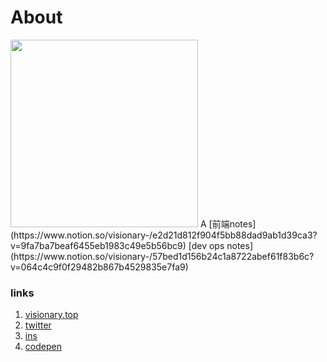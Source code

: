 # About
<img height="300px" src="https://blush.design/api/download?shareUri=Kn3B_DCIl7t3h6Vd&c=Skin_0%7Effdbb4&bg=d8b9c2&w=800&h=800&fm=png"/>
A
[前端notes](https://www.notion.so/visionary-/e2d21d812f904f5bb88dad9ab1d39ca3?v=9fa7ba7beaf6455eb1983c49e5b56bc9)
[dev ops notes](https://www.notion.so/visionary-/57bed1d156b24c1a8722abef61f83b6c?v=064c4c9f0f29482b867b4529835e7fa9)

### links
1. [visionary.top](https://brief.visionary.top/viisionary)
2. [twitter](https://twitter.com/visionary_mi)
3. [ins](https://www.instagram.com/mia_.min/)
4. [codepen](https://codepen.io/viisionary)
